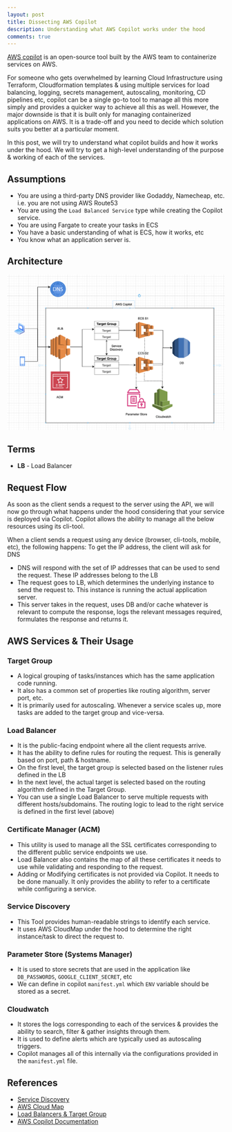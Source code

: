 ```yaml
---
layout: post
title: Dissecting AWS Copilot
description: Understanding what AWS Copilot works under the hood
comments: true
---
```


[AWS copilot](https://aws.github.io/copilot-cli/) is an open-source tool built by the AWS team to containerize services on AWS.

For someone who gets overwhelmed by learning Cloud Infrastructure using Terraform, Cloudformation templates & using multiple services for load balancing, logging, secrets management, autoscaling, monitoring, CD pipelines etc, copilot can be a single go-to tool to manage all this more simply and provides a quicker way to achieve all this as well. However, the major downside is that it is built only for managing containerized applications on AWS. It is a trade-off and you need to decide which solution suits you better at a particular moment.

In this post, we will try to understand what copilot builds and how it works under the hood. We will try to get a high-level understanding of the purpose & working of each of the services.

## Assumptions
- You are using a third-party DNS provider like Godaddy, Namecheap, etc. i.e. you are not using AWS Route53
- You are using the `Load Balanced Service` type while creating the Copilot service.
- You are using Fargate to create your tasks in ECS
- You have a basic understanding of what is ECS, how it works, etc
- You know what an application server is.

## Architecture
![Architecture Diagram](/images/copilot-arch.png)

## Terms
- **LB** - Load Balancer

## Request Flow
As soon as the client sends a request to the server using the API, we will now go through what happens under the hood considering that your service is deployed via Copilot. Copilot allows the ability to manage all the below resources using its cli-tool.

When a client sends a request using any device (browser, cli-tools, mobile, etc), the following happens:
To get the IP address, the client will ask for DNS
- DNS will respond with the set of IP addresses that can be used to send the request. These IP addresses belong to the LB
- The request goes to LB, which determines the underlying instance to send the request to. This instance is running the actual application server.
- This server takes in the request, uses DB and/or cache whatever is relevant to compute the response, logs the relevant messages required, formulates the response and returns it.

## AWS Services & Their Usage
### Target Group
- A logical grouping of tasks/instances which has the same application code running.
- It also has a common set of properties like routing algorithm, server port, etc.
- It is primarily used for autoscaling. Whenever a service scales up, more tasks are added to the target group and vice-versa.

### Load Balancer
- It is the public-facing endpoint where all the client requests arrive.
- It has the ability to define rules for routing the request. This is generally based on port, path & hostname.
- On the first level, the target group is selected based on the listener rules defined in the LB
- In the next level, the actual target is selected based on the routing algorithm defined in the Target Group.
- You can use a single Load Balancer to serve multiple requests with different hosts/subdomains. The routing logic to lead to the right service is defined in the first level (above)

### Certificate Manager (ACM)
- This utility is used to manage all the SSL certificates corresponding to the different public service endpoints we use.
- Load Balancer also contains the map of all these certificates it needs to use while validating and responding to the request.
- Adding or Modifying certificates is not provided via Copilot. It needs to be done manually. It only provides the ability to refer to a certificate while configuring a service.

### Service Discovery
- This Tool provides human-readable strings to identify each service.
- It uses AWS CloudMap under the hood to determine the right instance/task to direct the request to.

### Parameter Store (Systems Manager)
- It is used to store secrets that are used in the application like `DB_PASSWORDS`, `GOOGLE_CLIENT_SECRET`, etc
- We can define in copilot `manifest.yml` which `ENV` variable should be stored as a secret.

### Cloudwatch
- It stores the logs corresponding to each of the services & provides the ability to search, filter & gather insights through them.
- It is used to define alerts which are typically used as autoscaling triggers.
- Copilot manages all of this internally via the configurations provided in the `manifest.yml` file.

## References
- [Service Discovery](https://docs.aws.amazon.com/AmazonECS/latest/developerguide/service-discovery.html)
- [AWS Cloud Map](https://docs.aws.amazon.com/cloud-map/latest/dg/what-is-cloud-map.html)
- [Load Balancers & Target Group](https://docs.aws.amazon.com/elasticloadbalancing/latest/application/load-balancer-target-groups.html)
- [AWS Copilot Documentation](https://aws.github.io/copilot-cli/docs/overview/)
